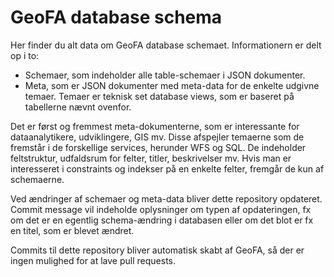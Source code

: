 # GeoFA database schema

Her finder du alt data om GeoFA database schemaet. Informationern er delt op i to:

- Schemaer, som indeholder alle table-schemaer i JSON dokumenter.
- Meta, som er JSON dokumenter med meta-data for de enkelte udgivne temaer. Temaer er teknisk set database views, som er baseret på tabellerne nævnt ovenfor.

Det er først og fremmest meta-dokumenterne, som er interessante for dataanalytikere, udviklingere, GIS mv. Disse afspejler temaerne som de fremstår i de forskellige services, herunder
WFS og SQL. De indeholder feltstruktur, udfaldsrum for felter, titler, beskrivelser mv. Hvis man er interesseret i constraints og indekser på en enkelte felter,
fremgår de kun af schemaerne.   

Ved ændringer af schemaer og meta-data bliver dette repository opdateret. Commit message vil indeholde oplysninger om typen af opdateringen, fx om det er en egentlig schema-ændring
i databasen eller om det blot er fx en titel, som er blevet ændret.   

Commits til dette repository bliver automatisk skabt af GeoFA, så der er ingen mulighed for at lave pull requests. 

